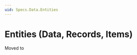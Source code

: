 ```yaml
---
uid: Specs.Data.Entities
---
```

# Entities (Data, Records, Items)


Moved to [](xref:Basics.Data.Entities.Index)

